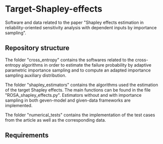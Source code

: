 # Target-Shapley-effects
Software and data related to the paper "Shapley effects estimation in reliability-oriented sensitivity analysis with dependent inputs by importance sampling".

## Repository structure

The folder "cross_entropy" contains the softwares related to the cross-entropy algorithms in order to estimate the failure probability by adaptive parametric importance sampling and to compute an adapted importance sampling auxiliary distribution.

The folder "shapley_estimators" contains the algorithms used the estimation of the target Shapley effects. The main functions can be found in the file "ROSA_shapley_effects.py". Estimators without and with importance sampling in both geven-model and given-data frameworks are implemented.

The folder "numerical_tests" contains the implementation of the test cases from the article as well as the corresponding data.

## Requirements
